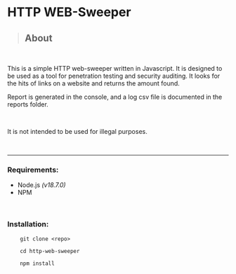 # HTTP WEB-Sweeper

> ## About

</br>

This is a simple HTTP web-sweeper written in Javascript. It is designed to be used as a tool for penetration testing and security auditing. It looks for the hits of links on a website and returns the amount found.

Report is generated in the console, and a log csv file is documented in the reports folder.

</br>

It is not intended to be used for illegal purposes.

</br>

<hr>

### Requirements:
* Node.js *(v18.7.0)*
* NPM

</br>

### Installation:

```
    git clone <repo>

    cd http-web-sweeper

    npm install

```

</br>
</br>
</br>
</br>

<div align="center">
   <p>
        It uses the node argv to input the url in the CLI
   </p>
</div>

</br>



### How to use:
```
npm start <url>
```

</br>


### Example:
```
npm start http://www.example.com
```
</br>
</br>

### Sample Report:

![sample Report](https://i.ibb.co/7zWsW3y/Screenshot-2023-05-20-at-11-23-30-PM.png)



</br>
</br>

### Packages used:

 * [moment](https://www.npmjs.com/package/moment)
 * [jsdom](https://www.npmjs.com/package/jsdom)
 * [jest](https://www.npmjs.com/package/jest)
 * [colors](https://www.npmjs.com/package/colors)
 * [nvm](https://www.npmjs.com/package/nvm)
 * [node v18.7.0](https://nodejs.org/en/)

Big thanks to all the developers of these packages and  most especially to [Wags Lane](wagslane.dev)